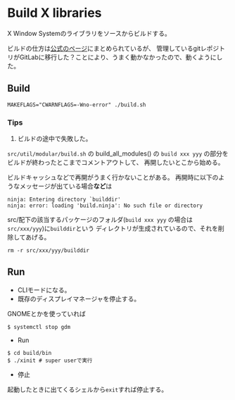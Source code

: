 # Build X libraries

X Window Systemのライブラリをソースからビルドする。

ビルドの仕方は[公式のページ](https://www.x.org/wiki/Building_the_X_Window_System/)にまとめられているが、
管理しているgitレポジトリがGitLabに移行した？ことにより、うまく動かなかったので、動くようにした。

## Build
```
MAKEFLAGS="CWARNFLAGS=-Wno-error" ./build.sh
```

### Tips

1. ビルドの途中で失敗した。

`src/util/modular/build.sh` の build_all_modules() の `build xxx yyy` の部分をビルドが終わったとこまでコメントアウトして、
再開したいとこから始める。

ビルドキャッシュなどで再開がうまく行かないことがある。
再開時に以下のようなメッセージが出ている場合**など**は

```
ninja: Entering directory `builddir'
ninja: error: loading 'build.ninja': No such file or directory
```

src/配下の該当するパッケージのフォルダ(`build xxx yyy` の場合は `src/xxx/yyy`)に`builddir`という
ディレクトリが生成されているので、それを削除してあげる。

```
rm -r src/xxx/yyy/builddir
```

## Run

- CLIモードになる。
- 既存のディスプレイマネージャを停止する。

GNOMEとかを使っていれば
```
$ systemctl stop gdm
```

- Run

```shell
$ cd build/bin
$ ./xinit # super userで実行
```

- 停止

起動したときに出てくるシェルから`exit`すれば停止する。
